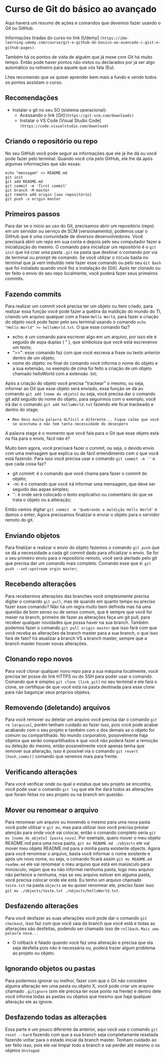 # Curso de Git do básico ao avançado
Aqui haverá um resumo de ações e comandos que devemos fazer usando o Git ou GitHub.

Informações tiradas do curso no link [Udemy] `(https://ibm-learning.udemy.com/course/git-e-github-do-basico-ao-avancado-c-gist-e-github-pages)`.

Também há os pontos de vista de alguém que já mexe com Git há muito tempo. 
Então pode haver pontos não vistos ou declarados por já ser algo automático ou rotineiro para aquele que vós fala (Eu).

Lhes recomendo que se quiser aprender bem mais a fundo e vendo todos os pontos assistam o curso.

## Recomendações
- Instalar o git no seu SO (sistema operacional):
    - Acessando o link [Git]`(https://git-scm.com/downloads)`
    - Instalar o VS Code [Visual Studio Code]`(https://code.visualstudio.com/download)`

## Criando o repositório ou repo

No seu GitHub você pode seguir as informações que ele já lhe dá ou você pode fazer pelo terminal.
Quando você cria pelo GitHub, ele lhe dá após algumas informações que são essas:
```
echo "mensagem" >> README.md
git init
git add README.md
git commit -m 'first commit'
git branch -M master
git remote add origin [seu repositório]
git push -u origin master
```

## Primeiros passos
Para dar se o início ao uso do Git, precisamos abrir um repositório (repo) em um servidor ou serviço de SCM (versionamento), podemos usar o GitHub que é uma comunidade de diversos desenvolvedores.
Você precisará abrir um repo em sua conta e depois pelo seu computador fazer a inicialização do mesmo.
O comando para inicializar um repositório é o ```git init``` que irá criar uma pasta ```.git``` na pasta que destinar o comando por via de terminal ou prompt de comando.
Se você utilizar o ```VSCode``` basta no terminal que já vem imbutido nele fazer esse comando ou pelo seu ```Git Bash``` que foi instalado quando você fez a instalação do [Git].
Após ter clonado ou ter feito o envio do seu repo localmente, você poderá fazer seus primeiros commits.

## Fazendo commits
Para realizar um commit você precisa ter um objeto ou item criado, para realizar essa função você pode fazer a quebra da maldição do mundo do TI, criando um arquivo qualquer com a frase ```Hello World```, para fazer a criação do objeto você pode fazer pelo seu terminal usando o comando ```echo "Hello World" >> helloWorld.txt```.
O que esse comando faz?
- echo: é um comando para escrever algo em um arquivo, por isso ele é seguido de aspa duplas ( " ), que simboloza que você está escrevenvo um texto;
- ">>": esse comando faz com que você escreva a frase ou texto anterior dentro de um objeto;
- nome do objeto: no final do comando você informa o nome do objeto e a sua extensão, no exemplo de cima foi feito a criação de um objeto chamado helloWorld com a extensão .txt;

Após a criação do objeto você precisa "trackear" o mesmo, ou seja, informar ao Git que esse objeto será enviado, essa função se dá ao comando ```git add [nome do objeto]``` ou seja, você precisa dar o comando git add seguido do nome do objeto, para seguirmos com o exemplo, você irá dar o comando ```git add helloWorld.txt``` fazendo ele ficar trackeado e dentro do stage. 
- ```Meu Deus muita palavra difícil e diferente... Fique calmo que você se acostuma e não tem tanta necessidade do desespero```

A palavra stage é o momento que você fala para o Git que esse objeto está na fila para o envio, fácil não é?

Muito bem agora, você precisará fazer o commit, ou seja, o devido envio com uma mensagem que explica ou de fácil entendimento com o que você está fazendo.
Para isso você precisa usar o comando ```git commit -m ''``` o que cada coisa faz?
- git commit: é o comando que você chama para fazer o commit do objeto;
- -m: é o comando que você irá informar uma mensagem, que deve ser seguido das aspas simples;
- '': é onde será colocado o texto explicativo ou comentário do que se trata o objeto ou a alteração;

Então vamos digitar ```git commit -m 'Quebrando a maldição Hello World'``` e damos o enter;
Agora precisamos finalizar e enviar o objeto para o servidor remoto do git.

## Enviando objetos

Para finalizar e realizar o envio do objeto fazemos o comando ```git push``` que se dá a necessidade a cada git commit dado para oficializar o envio.
Se for o seu primeiro envio para o repositório remoto, você será alertado pelo git que precisa dar um comando mais completo.
Comando esse que é: ```git push --set-upstream orgin master```;

## Recebendo alterações

Para recebermos alterações das branches você simplesmente precisa digitar o comando ```git pull```, mas de quando em quanto tempo eu preciso fazer esse comando? Não há um regra muito bem definida mas há uma questão de bom senso ou de senso comum, que é sempre que você for mexer na branch, primeiro de fazer as alterações faça um git pull, para receber qualquer novidades que possa haver na sua branch.
Também podemos fazer o comando ```git pull origin master``` que isso fará com que você receba as alterações da branch master para a sua branch, o que isso fará de fato? Irá atualizar a branch VS a branch master, sempre que a branch master houver novas alterações.

## Clonando repo novos

Para você clonar qualquer novo repo para a sua máquina localmente, você precisa ter posse do link HTTPS ou do SSH para poder usar o comando.
Comando que é simples ```git clone [link_git]``` no seu terminal e ele fará o clone, se certifique de que você está na pasta destinada para esse clone para não bagunçar seus próprios objetos.

## Removendo (deletando) arquivos

Para você remover ou deletar um arquivo você precisa dar o comando ```git rm [arquivo]```, porém tenham cuidado ao fazer isso, pois você pode acabar acabando com o seu projeto e também com o dos demais se o objeto for comum ou compartilhado.
No mundo corporativo, possivelmente haja objetos que serão compartilhados e que você não poderá fazer a remoção ou deleção do mesmo, então possivelmente você apenas tenha que remover sua alteração, isso é possível via o comando ```git revert [hash_commit]``` comando que veremos mais para frente.

## Verificando alterações

Para você verificar onde ou qual o estatus que seu projeto se encontra, você pode usar o comando ```git log``` que ele lhe dará todos as alterações que foram feitas no seu projeto ou na branch em questão.

## Mover ou renomear o arquivo

Para renomear um arquivo ou movendo o mesmo para uma nova pasta você pode utilizar o ```git mv```, mas para utilizar isso você precisa prestar atenção para onde você vai colocar, então o comando completo seria ```git mv [nome_do_objeto] [pasta_nova]```.
Por exemplo, quero mover o meu objeto README.md para uma nova pasta, ```git mv README.md ./objects``` ele vai mover meu objeto README.md para a minha pasta existente objects.
Agora para você renomear o arquivo, basta você informar o nome existente e após um novo nome, ou seja, o comando ficará assim ```git mv README.md readme.md``` ele vai renomear o meu arquivo que está em maiúsculo para minúsculo, vejam que eu não informei nenhuma pasta, logo meu arquivo não pertence a nenhuma, mas se seu arquivo estiver em alguma pasta, você precisa colocar onde ele está.
Eu tenho um arquivo chamado `teste.txt` na pasta `objects` se eu quiser renomear ele, preciso fazer isso `git mv ./objects/teste.txt ./objects/helloWorld.txt`.

## Desfazendo alterações

Para você desfazer as suas alterações você pode dar o comando `git checkout`, isso faz com que você saia da branch que você está e todas as alteraçòes são desfeitas, podendo ser chamado isso de `rollback`. 
`Mais uma palavra nova...` 
- O rollback é falado quando você faz uma alteração e precisa que ela seja desfeita pois não é necessária ou, poderá trazer algum problema ao projeto ou objeto.

## Ignorando objetos ou pastas
Para podermos ignorar ou melhor, fazer com que o Git não considere alguma alteração em uma pasta ou objeto X, você pode criar um arquivo chamado `.gitignore` (sim ele precisa ter esse ponto na frente) e dentro dele você informa todas as pastas ou objetos que mesmo que haja qualquer alteração ele as ignore.

## Desfazendo todas as alterações
Essa parte é um pouco diferente da anterior, aqui você usa o comando `git reset --hard` fazendo com que a sua branch seja completamente resetada fazendo voltar para o estado inicial da branch master.
Tenham cuidado ao ser feito isso, pois ele vai limpar todo a branch e vai perder até mesmo o os objetos `Unstaged`.

